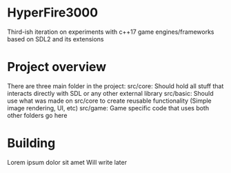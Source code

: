 # HyperFire3000
Third-ish iteration on experiments with c++17 game engines/frameworks based on SDL2 and its extensions

# Project overview
There are three main folder in the project:
src/core: Should hold all stuff that interacts directly with SDL or any other external library
src/basic: Should use what was made on src/core to create reusable functionality (Simple image rendering, UI, etc)
src/game: Game specific code that uses both other folders go here

# Building
Lorem ipsum dolor sit amet Will write later
